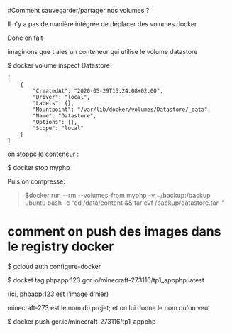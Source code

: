 #Comment sauvegarder/partager nos volumes ?

Il n'y a pas de manière intégrée de déplacer des volumes docker


Donc on fait 

imaginons que t'aies un conteneur qui utilise le volume datastore

$ docker volume inspect Datastore 

    [
        {
            "CreatedAt": "2020-05-29T15:24:08+02:00",
            "Driver": "local",
            "Labels": {},
            "Mountpoint": "/var/lib/docker/volumes/Datastore/_data",
            "Name": "Datastore",
            "Options": {},
            "Scope": "local"
        }
    ]
     
on stoppe le conteneur : 

$ docker stop myphp


Puis on compresse:

>$docker run --rm --volumes-from myphp -v ~/backup:/backup ubuntu bash -c “cd /data/content && tar cvf /backup/datastore.tar .”



# comment on push des images dans le registry docker


$ gcloud auth configure-docker       


$ docket tag phpapp:123 gcr.io/minecraft-273116/tp1_appphp:latest

(ici, phpapp:123 est l'image d'hier)

minecraft-273 est le nom du projet; et on lui donne le nom qu'on veut

$ docker push gcr.io/minecraft-273116/tp1_appphp

